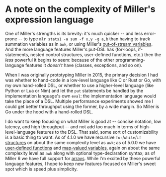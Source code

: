 <!---  PLEASE DO NOT EDIT DIRECTLY. EDIT THE .md.in FILE PLEASE. --->
# A note on the complexity of Miller's expression language

One of Miller's strengths is its brevity: it's much quicker -- and less
error-prone -- to type `mlr stats1 -a sum -f x,y -g a,b` than having to track
summation variables as in `awk`, or using Miller's [out-of-stream
variables](reference-dsl-variables.md#out-of-stream-variables). And the more
language features Miller's put-DSL has (for-loops, if-statements, nested
control structures, user-defined functions, etc.) then the *less* powerful it
begins to seem: because of the other programming-language features it *doesn't*
have (classes, exceptions, and so on).

When I was originally prototyping Miller in 2015, the primary decision I had
was whether to hand-code in a low-level language like C or Rust or Go, with my
own hand-rolled DSL, or whether to use a higher-level language (like Python or
Lua or Nim) and let the `put` statements be handled by the implementation
language's own `eval`: the implementation language would take the place of a
DSL. Multiple performance experiments showed me I could get better throughput
using the former, by a wide margin. So Miller is Go under the hood with a
hand-rolled DSL.

I do want to keep focusing on what Miller is good at -- concise notation, low
latency, and high throughput -- and not add too much in terms of
high-level-language features to the DSL.  That said, some sort of
customizability is a basic thing to want. As of 4.1.0 we have recursive
`for`/`while`/`if` [structures](reference-dsl-control-structures.md) on about
the same complexity level as `awk`; as of 5.0.0 we have [user-defined
functions](reference-dsl-user-defined-functions.md) and [map-valued
variables](reference-dsl-variables.md), again on about the same complexity level
as `awk` along with optional type-declaration syntax; as of Miller 6 we have
full support for [arrays](reference-main-arrays.md).  While I'm excited by these
powerful language features, I hope to keep new features focused on Miller's
sweet spot which is speed plus simplicity.

